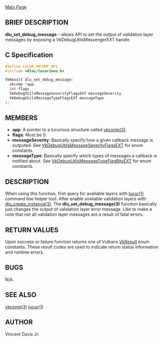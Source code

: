 <a href="https://easyip2023.github.io/lucurious-docs/" class="button">Main Page</a>

## BRIEF DESCRIPTION

**dlu_set_debug_message** - allows API to set the output of validation layer messages by exposing a VkDebugUtilsMessengerEXT handle. 

## C Specification

```c
#define LUCUR_VKCOMP_API
#include <dluc/lucurious.h>

VkResult dlu_set_debug_message(
  vkcomp *app,
  int flags,
  VkDebugUtilsMessageSeverityFlagsEXT messageSeverity,
  VkDebugUtilsMessageTypeFlagsEXT messageType
);
```

## MEMBERS

* **app**: A pointer to a lucurious structure called [vkcomp(3)](https://easyip2023.github.io/lucurious-docs/structs/vkcomp/vkcomp).
* **flags**: Must be 0.
* **messageSeverity**: Basically specify how a given callback message is outputed. See [VkDebugUtilsMessageSeverityFlagsEXT](https://khronos.org/registry/vulkan/specs/1.2-extensions/man/html/VkDebugUtilsMessageSeverityFlagBitsEXT.html)
for enum constants.
* **messageType**: Basically specify which types of messages a callback is notified about. See [VkDebugUtilsMessageTypeFlagBitsEXT](https://khronos.org/registry/vulkan/specs/1.2-extensions/man/html/VkDebugUtilsMessageTypeFlagBitsEXT.html)
for enum constants.

## DESCRIPTION

When using this function, first query for available layers with [lucur(1)](https://easyip2023.github.io/lucurious-docs/cmd/lucur) command line helper tool. After enable available validation layers with
[dlu_create_instance(3)](https://easyip2023.github.io/lucurious-docs/structs/vkcomp/dlu_create_instance). The **dlu_set_debug_message(3)** function basically just changes the output of validation layer error message.
Like to make a note that not all validation layer messages are a result of fatal errors.

## RETURN VALUES

Upon success or failure function returns one of Vulkans [VkResult](https://www.khronos.org/registry/vulkan/specs/1.1-extensions/man/html/VkResult.html)
enum constants. These result codes are used to indicate return status information and runtime errors.

## BUGS

N/A.

## SEE ALSO

[vkcomp(3)](https://easyip2023.github.io/lucurious-docs/structs/vkcomp/vkcomp)
[lucur(1)](https://easyip2023.github.io/lucurious-docs/cmd/lucur)

## AUTHOR

Vincent Davis Jr.